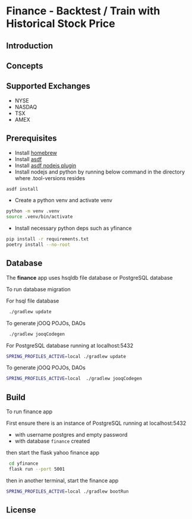 # Finance - Backtest / Train with Historical Stock Price

## Introduction

## Concepts

## Supported Exchanges

* NYSE
* NASDAQ
* TSX
* AMEX

## Prerequisites

* Install [homebrew](https://brew.sh/)
* Install [asdf](https://asdf-vm.com/guide/getting-started.html#_2-download-asdf)
* Install [asdf nodejs plugin](https://github.com/asdf-vm/asdf-nodejs)
* Install nodejs and python by running below command in the directory where .tool-versions resides
```bash
asdf install
```

* Create a python venv and activate venv

```bash
python -m venv .venv  
source .venv/bin/activate
```

* Install necessary python deps such as yfinance

```bash
pip install -r requirements.txt
poetry install --no-root
```

## Database

The **finance** app uses hsqldb file database or PostgreSQL database

To run database migration

For hsql file database

```bash
 ./gradlew update
```

To generate jOOQ POJOs, DAOs
```bash
 ./gradlew jooqCodegen
```

For PostgreSQL database running at localhost:5432 

```bash
SPRING_PROFILES_ACTIVE=local ./gradlew update
```

To generate jOOQ POJOs, DAOs
```bash
SPRING_PROFILES_ACTIVE=local  ./gradlew jooqCodegen
```

## Build

To run finance app

First ensure there is an instance of PostgreSQL running at localhost:5432 
* with username postgres and empty password
* with database `finance` created


then start the flask yahoo finance app

```bash
 cd yfinance
 flask run --port 5001
```

then in another terminal, start the finance app

```bash
SPRING_PROFILES_ACTIVE=local ./gradlew bootRun
```

## License